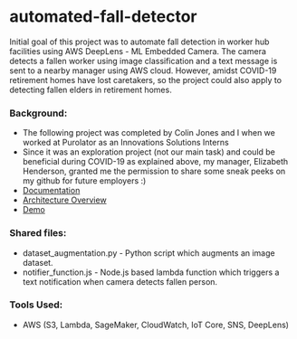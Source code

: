 # automated-fall-detector
Initial goal of this project was to automate fall detection in worker hub facilities using AWS DeepLens - ML Embedded Camera. The camera detects a fallen worker using image classification and a text message is sent to a nearby manager using AWS cloud. However, amidst COVID-19 retirement homes have lost caretakers, so the project could also apply to detecting fallen elders in retirement homes. 

### Background: 
  - The following project was completed by Colin Jones and I when we worked at Purolator as an Innovations Solutions Interns
  - Since it was an exploration project (not our main task) and could be beneficial during COVID-19 as explained above, my manager, Elizabeth Henderson, granted me the permission to share some sneak peeks on my github for future employers :)
  - [Documentation](https://drive.google.com/file/d/1fb4BSy_Yn2PCR-3MFiN9ZP0IY4pKjeKl/view?usp=sharing) 
  - [Architecture Overview](https://drive.google.com/file/d/16-EwtBweFE5030ZlX1l9fDQh2LpX9xri/view?usp=sharing)
  - [Demo](https://drive.google.com/file/d/1SLsBEKZuDxi8qT0vcxnZ1mK0EnzK19WV/view?usp=sharing)

### Shared files: 

  - dataset_augmentation.py - Python script which augments an image dataset.
  - notifier_function.js - Node.js based lambda function which triggers a text notification when camera detects fallen person. 

### Tools Used:
  - AWS (S3, Lambda, SageMaker, CloudWatch, IoT Core, SNS, DeepLens) 

 
